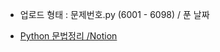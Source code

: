 - 업로드 형태 : 
문제번호.py (6001 - 6098) / 푼 날짜 

- [Python 문법정리 /Notion](https://www.notion.so/fa8a7a9b8ce04313bba8f5acc5b7ce45)

